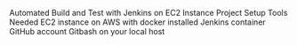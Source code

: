 Automated Build and Test with Jenkins on EC2 Instance
Project Setup
Tools Needed
EC2 instance on AWS with docker installed
Jenkins container
GitHub account
Gitbash on your local host
